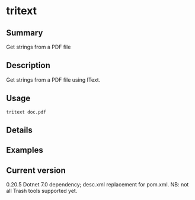 # tritext

## Summary

Get strings from a PDF file

## Description

Get strings from a PDF file using IText.

## Usage

    tritext doc.pdf

## Details

## Examples

## Current version

0.20.5 Dotnet 7.0 dependency; desc.xml replacement for pom.xml. NB: not all Trash tools supported yet.

